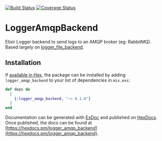 [![Build Status](https://travis-ci.org/denvera/logger_amqp_backend.svg?branch=master)](https://travis-ci.org/denvera/logger_amqp_backend)
[![Coverage Status](https://coveralls.io/repos/github/denvera/logger_amqp_backend/badge.svg?branch=master)](https://coveralls.io/github/denvera/logger_amqp_backend?branch=master)

# LoggerAmqpBackend

Elixir Logger backend to send logs to an AMQP broker (eg: RabbitMQ). Based largely on [logger_file_backend](https://github.com/onkel-dirtus/logger_file_backend).
## Installation

If [available in Hex](https://hex.pm/docs/publish), the package can be installed
by adding `logger_amqp_backend` to your list of dependencies in `mix.exs`:

```elixir
def deps do
  [
    {:logger_amqp_backend, "~> 0.1.0"}
  ]
end
```

Documentation can be generated with [ExDoc](https://github.com/elixir-lang/ex_doc)
and published on [HexDocs](https://hexdocs.pm). Once published, the docs can
be found at [https://hexdocs.pm/logger_amqp_backend](https://hexdocs.pm/logger_amqp_backend).

